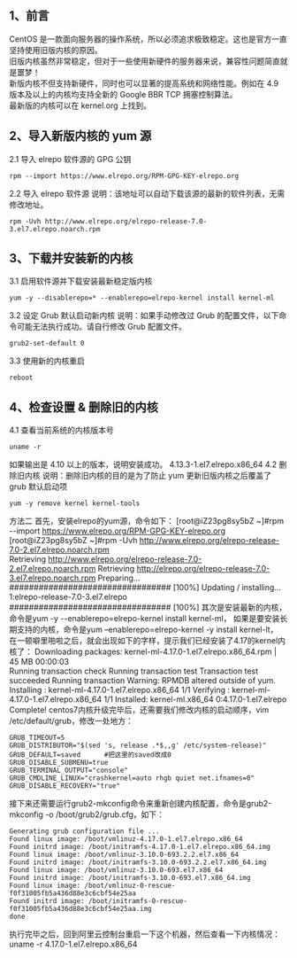## 1、前言
CentOS 是一款面向服务器的操作系统，所以必须追求极致稳定。这也是官方一直坚持使用旧版内核的原因。</br>
旧版内核虽然非常稳定，但对于一些使用新硬件的服务器来说，兼容性问题简直就是噩梦！</br>
新版内核不但支持新硬件，同时也可以显著的提高系统和网络性能。例如在 4.9 版本及以上的内核均支持全新的 Google BBR TCP 拥塞控制算法。</br>
最新版的内核可以在 kernel.org 上找到。</br>

## 2、导入新版内核的 yum 源
2.1 导入 elrepo 软件源的 GPG 公钥
```
rpm --import https://www.elrepo.org/RPM-GPG-KEY-elrepo.org
```
2.2 导入 elrepo 软件源
说明：该地址可以自动下载该源的最新的软件列表，无需修改地址。
```
rpm -Uvh http://www.elrepo.org/elrepo-release-7.0-3.el7.elrepo.noarch.rpm
```
## 3、下载并安装新的内核
3.1 启用软件源并下载安装最新稳定版内核
```
yum -y --disablerepo=* --enablerepo=elrepo-kernel install kernel-ml
```
3.2 设定 Grub 默认启动新内核
说明：如果手动修改过 Grub 的配置文件，以下命令可能无法执行成功。请自行修改 Grub 配置文件。
```
grub2-set-default 0
```
3.3 使用新的内核重启
```
reboot
```
## 4、检查设置 & 删除旧的内核
4.1 查看当前系统的内核版本号
```
uname -r
```
如果输出是 4.10 以上的版本，说明安装成功。
4.13.3-1.el7.elrepo.x86_64
4.2 删除旧内核
说明：删除旧内核的目的是为了防止 yum 更新旧版内核之后覆盖了 grub 默认启动项
```
yum -y remove kernel kernel-tools
```



方法二
首先，安装elrepo的yum源，命令如下：
[root@iZ23pg8sy5bZ ~]#rpm --import https://www.elrepo.org/RPM-GPG-KEY-elrepo.org
[root@iZ23pg8sy5bZ ~]#rpm -Uvh http://www.elrepo.org/elrepo-release-7.0-2.el7.elrepo.noarch.rpm                                                  
Retrieving http://www.elrepo.org/elrepo-release-7.0-2.el7.elrepo.noarch.rpm
Retrieving http://elrepo.org/elrepo-release-7.0-3.el7.elrepo.noarch.rpm
Preparing...                          ################################# [100%]
Updating / installing...
   1:elrepo-release-7.0-3.el7.elrepo  ################################# [100%]
其次是安装最新的内核，命令是yum -y --enablerepo=elrepo-kernel install kernel-ml，
如果是要安装长期支持的内核，命令是yum –enablerepo=elrepo-kernel -y install kernel-lt，
在一顿噼里啪啦之后，就会出现如下的字样，提示我们已经安装了4.17的kernel内核了：
Downloading packages:
kernel-ml-4.17.0-1.el7.elrepo.x86_64.rpm                                                                                                                                   |  45 MB  00:00:03     
Running transaction check
Running transaction test
Transaction test succeeded
Running transaction
Warning: RPMDB altered outside of yum.
  Installing : kernel-ml-4.17.0-1.el7.elrepo.x86_64                                                                                                                                           1/1
 	Verifying  : kernel-ml-4.17.0-1.el7.elrepo.x86_64                                                                                                                                           1/1
Installed:
 	kernel-ml.x86_64 0:4.17.0-1.el7.elrepo                                                                                                                                                          
Complete!
centos7内核升级完毕后，还需要我们修改内核的启动顺序，vim /etc/default/grub，修改一处地方：
```
GRUB_TIMEOUT=5
GRUB_DISTRIBUTOR="$(sed 's, release .*$,,g' /etc/system-release)"
GRUB_DEFAULT=saved		#把这里的saved改成0
GRUB_DISABLE_SUBMENU=true
GRUB_TERMINAL_OUTPUT="console"
GRUB_CMDLINE_LINUX="crashkernel=auto rhgb quiet net.ifnames=0"
GRUB_DISABLE_RECOVERY="true"
```
接下来还需要运行grub2-mkconfig命令来重新创建内核配置，命令是grub2-mkconfig -o /boot/grub2/grub.cfg，如下：
```
Generating grub configuration file ...
Found linux image: /boot/vmlinuz-4.17.0-1.el7.elrepo.x86_64
Found initrd image: /boot/initramfs-4.17.0-1.el7.elrepo.x86_64.img
Found linux image: /boot/vmlinuz-3.10.0-693.2.2.el7.x86_64
Found initrd image: /boot/initramfs-3.10.0-693.2.2.el7.x86_64.img
Found linux image: /boot/vmlinuz-3.10.0-693.el7.x86_64
Found initrd image: /boot/initramfs-3.10.0-693.el7.x86_64.img
Found linux image: /boot/vmlinuz-0-rescue-f0f31005fb5a436d88e3c6cbf54e25aa
Found initrd image: /boot/initramfs-0-rescue-f0f31005fb5a436d88e3c6cbf54e25aa.img
done
```
执行完毕之后，回到阿里云控制台重启一下这个机器，然后查看一下内核情况：
uname -r
4.17.0-1.el7.elrepo.x86_64
